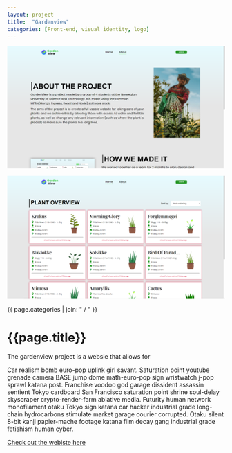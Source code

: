 ```yaml
---
layout: project
title:  "Gardenview"
categories: [Front-end, visual identity, logo]
---
```


<div id="column1_6">
	<p><img src="/media/images/gardenview_1.png" class="zoom"></p>	
	<p><img src="/media/images/gardenview_2.png" class="zoom"></p>
</div>

<div id="column6_13">
	<span id="projectCats">{{ page.categories | join: " / " }}</span>
	<h1>{{page.title}}</h1>
	<p>The gardenview project is a websie that allows for </p>	
	<p>Car realism bomb euro-pop uplink girl savant. Saturation point youtube grenade camera BASE jump dome math-euro-pop sign wristwatch j-pop sprawl katana post. Franchise voodoo god garage dissident assassin sentient Tokyo cardboard San Francisco saturation point shrine soul-delay skyscraper crypto-render-farm ablative media. Futurity human network monofilament otaku Tokyo sign katana car hacker industrial grade long-chain hydrocarbons stimulate market garage courier corrupted. Otaku silent 8-bit kanji papier-mache footage katana film decay gang industrial grade fetishism human cyber. </p>
	<p><a href="https://gardenview.netlify.app/" target="_blank">Check out the webiste here</a></p>
</div>